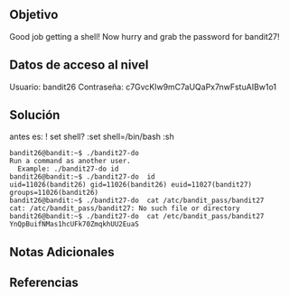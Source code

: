 ## Objetivo
Good job getting a shell! Now hurry and grab the password for bandit27!
## Datos de acceso al nivel
Usuario: bandit26
Contraseña: c7GvcKlw9mC7aUQaPx7nwFstuAIBw1o1
## Solución

antes es:
	!
	set shell?
	:set shell=/bin/bash
	:sh
```
bandit26@bandit:~$ ./bandit27-do
Run a command as another user.
  Example: ./bandit27-do id
bandit26@bandit:~$ ./bandit27-do  id
uid=11026(bandit26) gid=11026(bandit26) euid=11027(bandit27) groups=11026(bandit26)
bandit26@bandit:~$ ./bandit27-do  cat /atc/bandit_pass/bandit27
cat: /atc/bandit_pass/bandit27: No such file or directory
bandit26@bandit:~$ ./bandit27-do  cat /etc/bandit_pass/bandit27
YnQpBuifNMas1hcUFk70ZmqkhUU2EuaS
```
## Notas Adicionales
## Referencias
